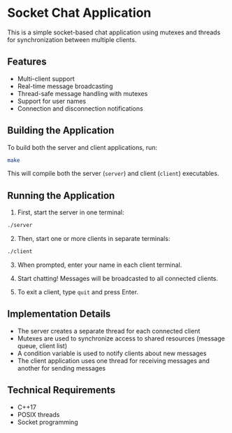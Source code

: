 # Socket Chat Application

This is a simple socket-based chat application using mutexes and threads for synchronization between multiple clients.

## Features

- Multi-client support
- Real-time message broadcasting
- Thread-safe message handling with mutexes
- Support for user names
- Connection and disconnection notifications

## Building the Application

To build both the server and client applications, run:

```bash
make
```

This will compile both the server (`server`) and client (`client`) executables.

## Running the Application

1. First, start the server in one terminal:

```bash
./server
```

2. Then, start one or more clients in separate terminals:

```bash
./client
```

3. When prompted, enter your name in each client terminal.

4. Start chatting! Messages will be broadcasted to all connected clients.

5. To exit a client, type `quit` and press Enter.

## Implementation Details

- The server creates a separate thread for each connected client
- Mutexes are used to synchronize access to shared resources (message queue, client list)
- A condition variable is used to notify clients about new messages
- The client application uses one thread for receiving messages and another for sending messages

## Technical Requirements

- C++17
- POSIX threads
- Socket programming
